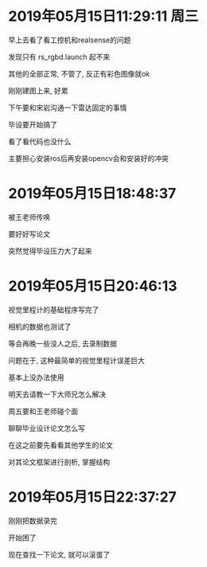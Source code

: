 # 2019年05月15日11:29:11 周三

早上去看了看工控机和realsense的问题

发现只有 rs_rgbd.launch 起不来

其他的全部正常, 不管了, 反正有彩色图像就ok

刚刚建图上来, 好累

下午要和宋岩沟通一下雷达固定的事情

毕设要开始搞了

看了看代码也没什么

主要担心安装ros后再安装opencv会和安装好的冲突



# 2019年05月15日18:48:37

被王老师传唤

要好好写论文

突然觉得毕设压力大了起来



# 2019年05月15日20:46:13

视觉里程计的基础程序写完了

相机的数据也测试了

等会再晚一些没人之后, 去录制数据

问题在于, 这种最简单的视觉里程计误差巨大

基本上没办法使用

明天去请教一下大师兄怎么解决



周五要和王老师碰个面

聊聊毕业设计论文怎么写

在这之前要先看看其他学生的论文

对其论文框架进行剖析, 掌握结构



# 2019年05月15日22:37:27

刚刚把数据录完

开始困了

现在查找一下论文, 就可以滚蛋了